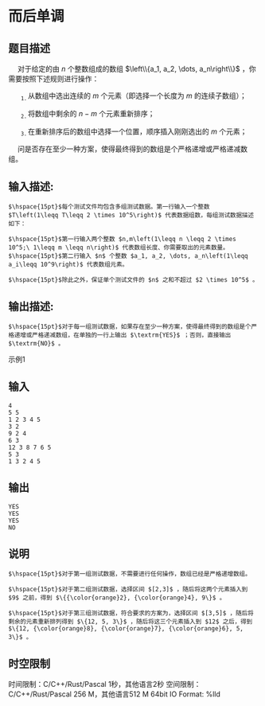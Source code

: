 # 而后单调

## 题目描述

$\hspace{15pt}$对于给定的由 $n$ 个整数组成的数组 $\left\\{a_1, a_2, \dots, a_n\right\\}$ ，你需要按照下述规则进行操作：  
  
${\hspace{20pt}}_\texttt{1.}\,$从数组中选出连续的 $m$ 个元素（即选择一个长度为 $m$ 的连续子数组）；  
  
${\hspace{20pt}}_\texttt{2.}\,$将数组中剩余的 $n - m$ 个元素重新排序；  
  
${\hspace{20pt}}_\texttt{3.}\,$在重新排序后的数组中选择一个位置，顺序插入刚刚选出的 $m$ 个元素；  
  
$\hspace{15pt}$问是否存在至少一种方案，使得最终得到的数组是个严格递增或严格递减数组。

## 输入描述:
    
    
    $\hspace{15pt}$每个测试文件均包含多组测试数据。第一行输入一个整数 $T\left(1\leqq T\leqq 2 \times 10^5\right)$ 代表数据组数，每组测试数据描述如下：  
      
    $\hspace{15pt}$第一行输入两个整数 $n,m\left(1\leqq n \leqq 2 \times 10^5;\ 1\leqq m \leqq n\right)$ 代表数组长度、你需要取出的元素数量。  
    $\hspace{15pt}$第二行输入 $n$ 个整数 $a_1, a_2, \dots, a_n\left(1\leqq a_i\leqq 10^9\right)$ 代表数组元素。  
      
    $\hspace{15pt}$除此之外，保证单个测试文件的 $n$ 之和不超过 $2 \times 10^5$ 。

## 输出描述:
    
    
    $\hspace{15pt}$对于每一组测试数据，如果存在至少一种方案，使得最终得到的数组是个严格递增或严格递减数组，在单独的一行上输出 $\textrm{YES}$ ；否则，直接输出 $\textrm{NO}$ 。

示例1 

## 输入
    
    
    4
    5 5
    1 2 3 4 5
    3 2
    9 2 4
    6 3
    12 3 8 7 6 5
    5 3
    1 3 2 4 5

## 输出
    
    
    YES
    YES
    YES
    NO

## 说明
    
    
    $\hspace{15pt}$对于第一组测试数据，不需要进行任何操作，数组已经是严格递增数组。  
      
    $\hspace{15pt}$对于第二组测试数据，选择区间 $[2,3]$ ，随后将这两个元素插入到 $9$ 之前，得到 $\{{\color{orange}2}, {\color{orange}4}, 9\}$ 。  
      
    $\hspace{15pt}$对于第三组测试数据，符合要求的方案为，选择区间 $[3,5]$ ，随后将剩余的元素重新排列得到 $\{12, 5, 3\}$ ，随后将这三个元素插入到 $12$ 之后，得到 $\{12, {\color{orange}8}, {\color{orange}7}, {\color{orange}6}, 5, 3\}$ 。


## 时空限制

时间限制：C/C++/Rust/Pascal 1秒，其他语言2秒
空间限制：C/C++/Rust/Pascal 256 M，其他语言512 M
64bit IO Format: %lld